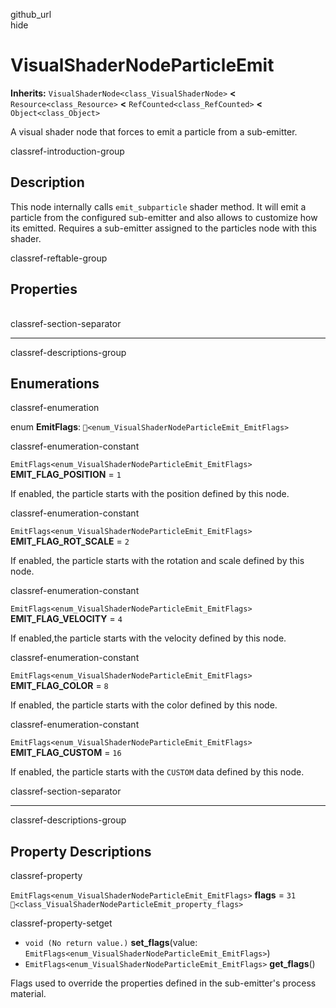 github\_url  
hide

# VisualShaderNodeParticleEmit

**Inherits:** `VisualShaderNode<class_VisualShaderNode>` **&lt;**
`Resource<class_Resource>` **&lt;** `RefCounted<class_RefCounted>`
**&lt;** `Object<class_Object>`

A visual shader node that forces to emit a particle from a sub-emitter.

classref-introduction-group

## Description

This node internally calls `emit_subparticle` shader method. It will
emit a particle from the configured sub-emitter and also allows to
customize how its emitted. Requires a sub-emitter assigned to the
particles node with this shader.

classref-reftable-group

## Properties

<table>
<tbody>
<tr>
</tr>
</tbody>
</table>

classref-section-separator

------------------------------------------------------------------------

classref-descriptions-group

## Enumerations

classref-enumeration

enum **EmitFlags**: `🔗<enum_VisualShaderNodeParticleEmit_EmitFlags>`

classref-enumeration-constant

`EmitFlags<enum_VisualShaderNodeParticleEmit_EmitFlags>`
**EMIT\_FLAG\_POSITION** = `1`

If enabled, the particle starts with the position defined by this node.

classref-enumeration-constant

`EmitFlags<enum_VisualShaderNodeParticleEmit_EmitFlags>`
**EMIT\_FLAG\_ROT\_SCALE** = `2`

If enabled, the particle starts with the rotation and scale defined by
this node.

classref-enumeration-constant

`EmitFlags<enum_VisualShaderNodeParticleEmit_EmitFlags>`
**EMIT\_FLAG\_VELOCITY** = `4`

If enabled,the particle starts with the velocity defined by this node.

classref-enumeration-constant

`EmitFlags<enum_VisualShaderNodeParticleEmit_EmitFlags>`
**EMIT\_FLAG\_COLOR** = `8`

If enabled, the particle starts with the color defined by this node.

classref-enumeration-constant

`EmitFlags<enum_VisualShaderNodeParticleEmit_EmitFlags>`
**EMIT\_FLAG\_CUSTOM** = `16`

If enabled, the particle starts with the `CUSTOM` data defined by this
node.

classref-section-separator

------------------------------------------------------------------------

classref-descriptions-group

## Property Descriptions

classref-property

`EmitFlags<enum_VisualShaderNodeParticleEmit_EmitFlags>` **flags** =
`31` `🔗<class_VisualShaderNodeParticleEmit_property_flags>`

classref-property-setget

-   `void (No return value.)` **set\_flags**(value:
    `EmitFlags<enum_VisualShaderNodeParticleEmit_EmitFlags>`)
-   `EmitFlags<enum_VisualShaderNodeParticleEmit_EmitFlags>`
    **get\_flags**()

Flags used to override the properties defined in the sub-emitter's
process material.
